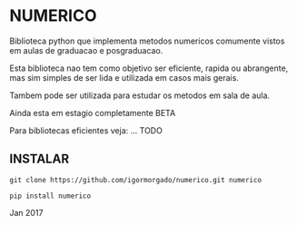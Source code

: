 NUMERICO
========

Biblioteca python que implementa metodos numericos comumente vistos em aulas de graduacao e posgraduacao.

Esta biblioteca nao tem como objetivo ser eficiente, rapida ou abrangente, mas sim simples de ser lida e 
utilizada em casos mais gerais.

Tambem pode ser utilizada para estudar os metodos em sala de aula.

Ainda esta em estagio completamente BETA

Para bibliotecas eficientes veja: ... TODO


INSTALAR
--------

```
git clone https://github.com/igormorgado/numerico.git numerico

pip install numerico
```


Jan 2017
